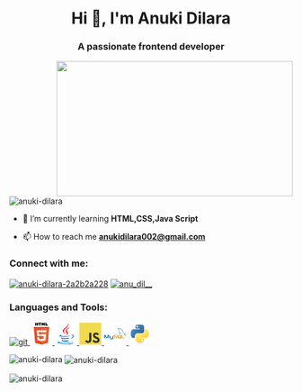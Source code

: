 <h1 align="center">Hi 👋, I'm Anuki Dilara</h1>
<h3 align="center">A passionate frontend developer</h3>
<img src="https://media.giphy.com/media/L1R1tvI9svkIWwpVYr/giphy.gif" align="right" width="420" height="240">
<p align="left"> <img src="https://komarev.com/ghpvc/?username=anuki-dilara&label=Profile%20views&color=0e75b6&style=flat" alt="anuki-dilara" /> </p>

- 🌱 I’m currently learning **HTML,CSS,Java Script**

- 📫 How to reach me **anukidilara002@gmail.com**

<h3 align="left">Connect with me:</h3>
<p align="left">
<a href="https://linkedin.com/in/anuki-dilara-2a2b2a228" target="blank"><img align="center" src="https://raw.githubusercontent.com/rahuldkjain/github-profile-readme-generator/master/src/images/icons/Social/linked-in-alt.svg" alt="anuki-dilara-2a2b2a228" height="30" width="40" /></a>
<a href="https://instagram.com/anu_dil__" target="blank"><img align="center" src="https://raw.githubusercontent.com/rahuldkjain/github-profile-readme-generator/master/src/images/icons/Social/instagram.svg" alt="anu_dil__" height="30" width="40" /></a>
</p>

<h3 align="left">Languages and Tools:</h3>
<p align="left"> <a href="https://git-scm.com/" target="_blank" rel="noreferrer"> <img src="https://www.vectorlogo.zone/logos/git-scm/git-scm-icon.svg" alt="git" width="40" height="40"/> </a> <a href="https://www.w3.org/html/" target="_blank" rel="noreferrer"> <img src="https://raw.githubusercontent.com/devicons/devicon/master/icons/html5/html5-original-wordmark.svg" alt="html5" width="40" height="40"/> </a> <a href="https://www.java.com" target="_blank" rel="noreferrer"> <img src="https://raw.githubusercontent.com/devicons/devicon/master/icons/java/java-original.svg" alt="java" width="40" height="40"/> </a> <a href="https://developer.mozilla.org/en-US/docs/Web/JavaScript" target="_blank" rel="noreferrer"> <img src="https://raw.githubusercontent.com/devicons/devicon/master/icons/javascript/javascript-original.svg" alt="javascript" width="40" height="40"/> </a> <a href="https://www.mysql.com/" target="_blank" rel="noreferrer"> <img src="https://raw.githubusercontent.com/devicons/devicon/master/icons/mysql/mysql-original-wordmark.svg" alt="mysql" width="40" height="40"/> </a> <a href="https://www.python.org" target="_blank" rel="noreferrer"> <img src="https://raw.githubusercontent.com/devicons/devicon/master/icons/python/python-original.svg" alt="python" width="40" height="40"/> </a> </p>

<p><img align="left" src="https://github-readme-stats.vercel.app/api/top-langs?username=anuki-dilara&show_icons=true&locale=en&layout=compact" alt="anuki-dilara" /></p>

<p>&nbsp;<img align="center" src="https://github-readme-stats.vercel.app/api?username=anuki-dilara&show_icons=true&locale=en" alt="anuki-dilara" /></p>

<p><img align="center" src="https://github-readme-streak-stats.herokuapp.com/?user=anuki-dilara&" alt="anuki-dilara" /></p>



